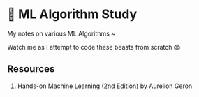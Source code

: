 # 🤖 ML Algorithm Study

My notes on various ML Algorithms ~

Watch me as I attempt to code these beasts from scratch 😱

## Resources

1. Hands-on Machine Learning (2nd Edition) by Aurelion Geron